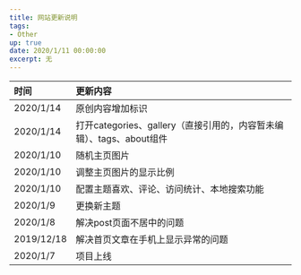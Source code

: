 ```yaml
---
title: 网站更新说明
tags: 
- Other
up: true
date: 2020/1/11 00:00:00
excerpt: 无
---
```

|时间|更新内容|
|:-|:-|
|2020/1/14|原创内容增加标识|
|2020/1/14|打开categories、gallery（直接引用的，内容暂未编辑）、tags、about组件|
|2020/1/10|随机主页图片|
|2020/1/10|调整主页图片的显示比例|
|2020/1/10|配置主题喜欢、评论、访问统计、本地搜索功能|
|2020/1/9|更换新主题|
|2020/1/8|解决post页面不居中的问题|
|2019/12/18|解决首页文章在手机上显示异常的问题|
|2020/1/7|项目上线|